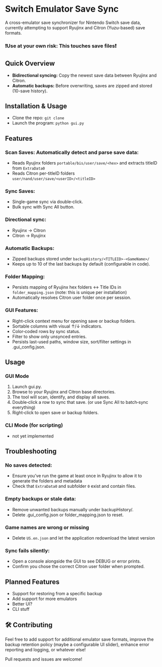 # Switch Emulator Save Sync

A cross-emulator save synchronizer for Nintendo Switch save data, currently attempting to support Ryujinx and Citron (Yuzu-based) save formats.

### ❗**Use at your own risk: This touches save files**❗

## Quick Overview
- **Bidirectional syncing:** Copy the newest save data between Ryujinx and Citron.
- **Automatic backups:** Before overwriting, saves are zipped and stored (10-save history).


## Installation & Usage
- Clone the repo: `git clone`
- Launch the program: `python gui.py`

## Features

### Scan Saves: Automatically detect and parse save data:
- Reads Ryujinx folders `portable/bis/user/save/<hex>` and extracts titleID from `ExtraData0`
- Reads Citron per-titleID folders `user/nand/user/save/<userID>/<titleID>`

### Sync Saves:
- Single-game sync via double‑click.
- Bulk sync with Sync All button.

### Directional sync: 
- Ryujinx → Citron
- Citron → Ryujinx

### Automatic Backups:
- Zipped backups stored under `backupHistory/<TITLEID>-<GameName>/`
- Keeps up to 10 of the last backups by default (configurable in code).

### Folder Mapping:
- Persists mapping of Ryujinx hex folders ↔ Title IDs in `folder_mapping.json` (note: this is unique per installation)
- Automatically resolves Citron user folder once per session.

### GUI Features:
- Right-click context menu for opening save or backup folders.
- Sortable columns with visual ↑/↓ indicators.
- Color‑coded rows by sync status.
- Filter to show only unsynced entries.
- Persists last-used paths, window size, sort/filter settings in .gui_config.json.


## Usage

### GUI Mode
1. Launch gui.py.
2. Browse to your Ryujinx and Citron base directories.
3. The tool will scan, identify, and display all saves.
4. Double‑click a row to sync that save. (or use Sync All to batch‑sync everything)
5. Right‑click to open save or backup folders.

### CLI Mode (for scripting)
- not yet implemented

## Troubleshooting

### No saves detected:
- Ensure you’ve run the game at least once in Ryujinx to allow it to generate the folders and metadata
- Check that `ExtraData0` and subfolder `0` exist and contain files.

### Empty backups or stale data:
- Remove unwanted backups manually under backupHistory/.
- Delete .gui_config.json or folder_mapping.json to reset.

### Game names are wrong or missing
- Delete `US.en.json` and let the application redownload the latest version

### Sync fails silently:
- Open a console alongside the GUI to see DEBUG or error prints.
- Confirm you chose the correct Citron user folder when prompted.


## Planned Features
- Support for restoring from a specific backup 
- Add support for more emulators
- Better UI?
- CLI stuff


## 🛠️ Contributing

Feel free to add support for additional emulator save formats, improve the backup retention policy (maybe a configurable UI slider), enhance error reporting and logging, or whatever else!

Pull requests and issues are welcome! 